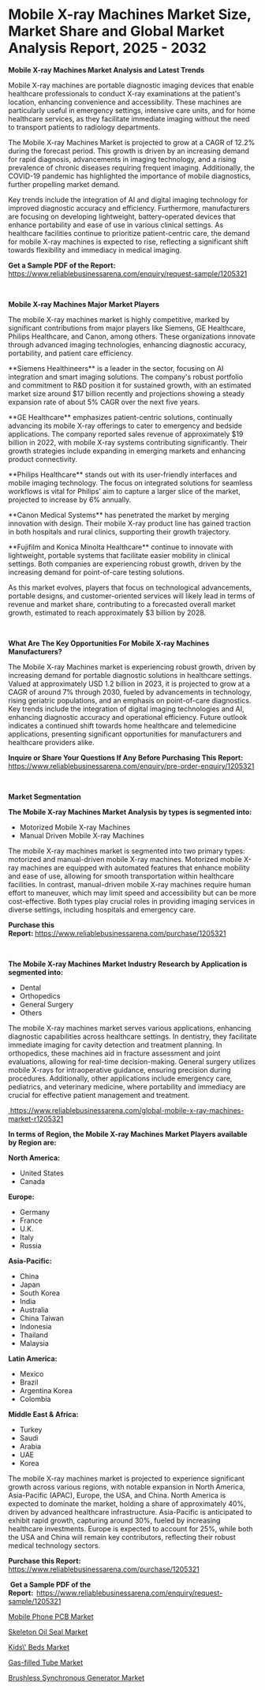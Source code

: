 <p><h1>Mobile X-ray Machines Market Size, Market Share and Global Market Analysis Report, 2025 - 2032</h1></p><p><strong>Mobile X-ray Machines Market Analysis and Latest Trends</strong></p>
<p><p>Mobile X-ray machines are portable diagnostic imaging devices that enable healthcare professionals to conduct X-ray examinations at the patient's location, enhancing convenience and accessibility. These machines are particularly useful in emergency settings, intensive care units, and for home healthcare services, as they facilitate immediate imaging without the need to transport patients to radiology departments.</p><p>The Mobile X-ray Machines Market is projected to grow at a CAGR of 12.2% during the forecast period. This growth is driven by an increasing demand for rapid diagnosis, advancements in imaging technology, and a rising prevalence of chronic diseases requiring frequent imaging. Additionally, the COVID-19 pandemic has highlighted the importance of mobile diagnostics, further propelling market demand. </p><p>Key trends include the integration of AI and digital imaging technology for improved diagnostic accuracy and efficiency. Furthermore, manufacturers are focusing on developing lightweight, battery-operated devices that enhance portability and ease of use in various clinical settings. As healthcare facilities continue to prioritize patient-centric care, the demand for mobile X-ray machines is expected to rise, reflecting a significant shift towards flexibility and immediacy in medical imaging.</p></p>
<p><strong>Get a Sample PDF of the Report:&nbsp;</strong> <a href="https://www.reliablebusinessarena.com/enquiry/request-sample/1205321?utm_campaign=2217&utm_medium=2&utm_source=Github&utm_content=ia&utm_term=26032025&utm_id=mobile-x-ray-machines">https://www.reliablebusinessarena.com/enquiry/request-sample/1205321</a></p>
<p>&nbsp;</p>
<p><strong>Mobile X-ray Machines Major Market Players</strong></p>
<p><p>The mobile X-ray machines market is highly competitive, marked by significant contributions from major players like Siemens, GE Healthcare, Philips Healthcare, and Canon, among others. These organizations innovate through advanced imaging technologies, enhancing diagnostic accuracy, portability, and patient care efficiency.</p><p>**Siemens Healthineers** is a leader in the sector, focusing on AI integration and smart imaging solutions. The company's robust portfolio and commitment to R&D position it for sustained growth, with an estimated market size around $17 billion recently and projections showing a steady expansion rate of about 5% CAGR over the next five years.</p><p>**GE Healthcare** emphasizes patient-centric solutions, continually advancing its mobile X-ray offerings to cater to emergency and bedside applications. The company reported sales revenue of approximately $19 billion in 2022, with mobile X-ray systems contributing significantly. Their growth strategies include expanding in emerging markets and enhancing product connectivity.</p><p>**Philips Healthcare** stands out with its user-friendly interfaces and mobile imaging technology. The focus on integrated solutions for seamless workflows is vital for Philips’ aim to capture a larger slice of the market, projected to increase by 6% annually.</p><p>**Canon Medical Systems** has penetrated the market by merging innovation with design. Their mobile X-ray product line has gained traction in both hospitals and rural clinics, supporting their growth trajectory.</p><p>**Fujifilm and Konica Minolta Healthcare** continue to innovate with lightweight, portable systems that facilitate easier mobility in clinical settings. Both companies are experiencing robust growth, driven by the increasing demand for point-of-care testing solutions.</p><p>As this market evolves, players that focus on technological advancements, portable designs, and customer-oriented services will likely lead in terms of revenue and market share, contributing to a forecasted overall market growth, estimated to reach approximately $3 billion by 2028.</p></p>
<p>&nbsp;</p>
<p><strong>What Are The Key Opportunities For Mobile X-ray Machines Manufacturers?</strong></p>
<p><p>The Mobile X-ray Machines market is experiencing robust growth, driven by increasing demand for portable diagnostic solutions in healthcare settings. Valued at approximately USD 1.2 billion in 2023, it is projected to grow at a CAGR of around 7% through 2030, fueled by advancements in technology, rising geriatric populations, and an emphasis on point-of-care diagnostics. Key trends include the integration of digital imaging technologies and AI, enhancing diagnostic accuracy and operational efficiency. Future outlook indicates a continued shift towards home healthcare and telemedicine applications, presenting significant opportunities for manufacturers and healthcare providers alike.</p></p>
<p><strong>Inquire or Share Your Questions If Any Before Purchasing This Report:</strong> <a href="https://www.reliablebusinessarena.com/enquiry/pre-order-enquiry/1205321?utm_campaign=2217&utm_medium=2&utm_source=Github&utm_content=ia&utm_term=26032025&utm_id=mobile-x-ray-machines">https://www.reliablebusinessarena.com/enquiry/pre-order-enquiry/1205321</a></p>
<p>&nbsp;</p>
<p><strong>Market Segmentation</strong></p>
<p><strong>The Mobile X-ray Machines Market Analysis by types is segmented into:</strong></p>
<p><ul><li>Motorized Mobile X-ray Machines</li><li>Manual Driven Mobile X-ray Machines</li></ul></p>
<p><p>The mobile X-ray machines market is segmented into two primary types: motorized and manual-driven mobile X-ray machines. Motorized mobile X-ray machines are equipped with automated features that enhance mobility and ease of use, allowing for smooth transportation within healthcare facilities. In contrast, manual-driven mobile X-ray machines require human effort to maneuver, which may limit speed and accessibility but can be more cost-effective. Both types play crucial roles in providing imaging services in diverse settings, including hospitals and emergency care.</p></p>
<p><strong>Purchase this Report:&nbsp;</strong><a href="https://www.reliablebusinessarena.com/purchase/1205321?utm_campaign=2217&utm_medium=2&utm_source=Github&utm_content=ia&utm_term=26032025&utm_id=mobile-x-ray-machines">https://www.reliablebusinessarena.com/purchase/1205321</a></p>
<p>&nbsp;</p>
<p><strong>The Mobile X-ray Machines Market Industry Research by Application is segmented into:</strong></p>
<p><ul><li>Dental</li><li>Orthopedics</li><li>General Surgery</li><li>Others</li></ul></p>
<p><p>The mobile X-ray machines market serves various applications, enhancing diagnostic capabilities across healthcare settings. In dentistry, they facilitate immediate imaging for cavity detection and treatment planning. In orthopedics, these machines aid in fracture assessment and joint evaluations, allowing for real-time decision-making. General surgery utilizes mobile X-rays for intraoperative guidance, ensuring precision during procedures. Additionally, other applications include emergency care, pediatrics, and veterinary medicine, where portability and immediacy are crucial for effective patient management and treatment.</p></p>
<p><a href="https://www.reliablebusinessarena.com/global-mobile-x-ray-machines-market-r1205321?utm_campaign=2217&utm_medium=2&utm_source=Github&utm_content=ia&utm_term=26032025&utm_id=mobile-x-ray-machines">&nbsp;https://www.reliablebusinessarena.com/global-mobile-x-ray-machines-market-r1205321</a></p>
<p><strong>In terms of Region, the Mobile X-ray Machines Market Players available by Region are:</strong></p>
<p>
    <p> <strong> North America: </strong>
        <ul>
            <li>United States</li>
            <li>Canada</li>
        </ul>
        </p> 
    <p> <strong> Europe: </strong>
        <ul>
            <li>Germany</li>
            <li>France</li>
            <li>U.K.</li>
            <li>Italy</li>
            <li>Russia</li>
        </ul>
        </p> 
    <p> <strong> Asia-Pacific: </strong>
        <ul>
            <li>China</li>
            <li>Japan</li>
            <li>South Korea</li>
            <li>India</li>
            <li>Australia</li>
            <li>China Taiwan</li>
            <li>Indonesia</li>
            <li>Thailand</li>
            <li>Malaysia</li>
        </ul>
        </p> 
    <p> <strong> Latin America: </strong>
        <ul>
            <li>Mexico</li>
            <li>Brazil</li>
            <li>Argentina Korea</li>
            <li>Colombia</li>
        </ul>
        </p> 
    <p> <strong> Middle East & Africa: </strong>
        <ul>
            <li>Turkey</li>
            <li>Saudi</li>
            <li>Arabia</li>
            <li>UAE</li>
            <li>Korea</li>
        </ul>
    </p>
    </p>
<p><p>The mobile X-ray machines market is projected to experience significant growth across various regions, with notable expansion in North America, Asia-Pacific (APAC), Europe, the USA, and China. North America is expected to dominate the market, holding a share of approximately 40%, driven by advanced healthcare infrastructure. Asia-Pacific is anticipated to exhibit rapid growth, capturing around 30%, fueled by increasing healthcare investments. Europe is expected to account for 25%, while both the USA and China will remain key contributors, reflecting their robust medical technology sectors.</p></p>
<p><strong>Purchase this Report: </strong><a href="https://www.reliablebusinessarena.com/purchase/1205321?utm_campaign=2217&utm_medium=2&utm_source=Github&utm_content=ia&utm_term=26032025&utm_id=mobile-x-ray-machines">https://www.reliablebusinessarena.com/purchase/1205321</a></p>
<p>&nbsp;<strong>Get a Sample PDF of the Report:&nbsp;&nbsp;</strong><a href="https://www.reliablebusinessarena.com/enquiry/request-sample/1205321?utm_campaign=2217&utm_medium=2&utm_source=Github&utm_content=ia&utm_term=26032025&utm_id=mobile-x-ray-machines">https://www.reliablebusinessarena.com/enquiry/request-sample/1205321</a></p>
<p><strong></strong></p>
<p><p><a href="https://www.linkedin.com/pulse/foreign-opportunities-market-dynamics-mobile-phone-pcb-insights-0nmkf?utm_campaign=2217&utm_medium=2&utm_source=Github&utm_content=ia&utm_term=26032025&utm_id=mobile-x-ray-machines">Mobile Phone PCB Market</a></p><p><a href="https://www.linkedin.com/pulse/comprehensive-study-skeleton-oil-seal-market-size-growth-10-zjgkf?utm_campaign=2217&utm_medium=2&utm_source=Github&utm_content=ia&utm_term=26032025&utm_id=mobile-x-ray-machines">Skeleton Oil Seal Market</a></p><p><a href="https://github.com/kocssequen/Market-Research-Report-List-1/blob/main/kids-beds-market.md?utm_campaign=2217&utm_medium=2&utm_source=Github&utm_content=ia&utm_term=26032025&utm_id=mobile-x-ray-machines">Kids\' Beds Market</a></p><p><a href="https://github.com/chlihakwatsi/Market-Research-Report-List-1/blob/main/gas-filled-tube-market.md?utm_campaign=2217&utm_medium=2&utm_source=Github&utm_content=ia&utm_term=26032025&utm_id=mobile-x-ray-machines">Gas-filled Tube Market</a></p><p><a href="https://www.linkedin.com/pulse/brushless-synchronous-generator-market-size-competitive-differentiation-3j20f?utm_campaign=2217&utm_medium=2&utm_source=Github&utm_content=ia&utm_term=26032025&utm_id=mobile-x-ray-machines">Brushless Synchronous Generator Market</a></p></p>